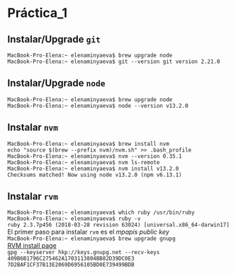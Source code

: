 # Práctica_1 
## Instalar/Upgrade `git`
`MacBook-Pro-Elena:~ elenaminyaeva$ brew upgrade node` <br/>
`MacBook-Pro-Elena:~ elenaminyaeva$ git --version
git version 2.21.0`
## Instalar/Upgrade `node`
`MacBook-Pro-Elena:~ elenaminyaeva$ brew upgrade node` <br/>
`MacBook-Pro-Elena:~ elenaminyaeva$ node --version
v13.2.0`
## Instalar `nvm`
`MacBook-Pro-Elena:~ elenaminyaeva$ brew install nvm` <br/>
`echo "source $(brew --prefix nvm)/nvm.sh" >> .bash_profile` <br/>
`MacBook-Pro-Elena:~ elenaminyaeva$ nvm --version
0.35.1` <br/>
`MacBook-Pro-Elena:~ elenaminyaeva$ nvm ls-remote` <br/>
`MacBook-Pro-Elena:~ elenaminyaeva$ nvm install v13.2.0` <br/>
`Checksums matched! Now using node v13.2.0 (npm v6.13.1)`
## Instalar `rvm`
`MacBook-Pro-Elena:~ elenaminyaeva$ which ruby
/usr/bin/ruby` <br/>
`MacBook-Pro-Elena:~ elenaminyaeva$ ruby -v` <br/>
`ruby 2.3.7p456 (2018-03-28 revision 63024) [universal.x86_64-darwin17]` <br/>
El primer paso para instalar `rvm` es el *mpapis public key* <br/>
`MacBook-Pro-Elena:~ elenaminyaeva$ brew upgrade gnupg` <br/>
[RVM install page](https://rvm.io/rvm/install) <br/>
`gpg --keyserver hkp://keys.gnupg.net --recv-keys 409B6B1796C275462A1703113804BB82D39DC0E3 7D2BAF1CF37B13E2069D6956105BD0E739499BDB`
